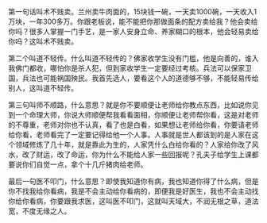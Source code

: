 第一句话叫术不贱卖。兰州卖牛肉面的，15块钱一碗，一天卖1000碗，一天收入1万块，一年300多万。你跟老板说，能不能把你那做面条的配方卖给我？他会卖给你吗？很多人掌握一门手艺，是一家人安身立命、养家糊口的根本，他会轻易卖给你吗？这叫术不贱卖。

第二个叫道不轻传。什么叫道不轻传的？佛家收学生没有门槛，他是向善的，谁入我佛门都收，哪怕你是杀人犯，但到家收学生一定要经过考核。兵法可以保家卫国，兵法也可能祸国殃民。我首先选人，要看这个人的道德够不够，不能轻易传给别人，这叫道不轻传。

第三句叫师不顺路，什么意思？就是你不要顺便让老师给你教点东西，比如说你见到一个命理大师，你说大师顺便帮我看看面相，你顺便让老师帮你看，这是对老师的不尊重，老师对你也不认真，看了也是白看，如果想让老师给你看，你要请老师给你看，老师看完了一定要记得给他一个人事。人事就是世人都该到的是人家在这个领域修炼了几十年，就是靠此为生的，人家凭什么白给你看的？人家给你改了风水，改了财运，改了命运，你为什么不能给人家一些回报呢？孔夫子给学生上课都要说你们自觉一点，拿个十几斤猪肉给老师。

最后一句医不叩门，什么意思？即使我知道你有病，我也知道你得了什么病，但是你不找我给你看病，我是不会主动给你看病的，即便我是好医生，我也不会主动找你给你看病，你要跟我求医，这叫医不叩门，这就叫天域大，不润无根之草，道法宽，不度无缘之人。